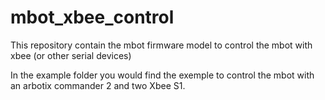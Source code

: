 # mbot_xbee_control
This repository contain the mbot firmware model to control the mbot with xbee (or other serial devices)

In the example folder you would find the exemple to control the mbot with an arbotix commander 2 and two Xbee S1.